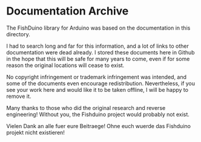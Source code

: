 Documentation Archive
=====================

The FishDuino library for Arduino was based on the documentation in this directory.

I had to search long and far for this information, and a lot of links to other documentation were dead already. I stored these documents here in Github in the hope that this will be safe for many years to come, even if for some reason the original locations will cease to exist.

No copyright infringement or trademark infringement was intended, and some of the documents even encourage redistribution. Nevertheless, if you see your work here and would like it to be taken offline, I will be happy to remove it.

Many thanks to those who did the original research and reverse engineering! Without you, the Fishduino project would probably not exist.

Vielen Dank an alle fuer eure Beitraege! Ohne euch wuerde das Fishduino projekt nicht existieren!